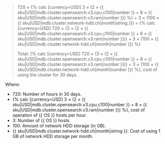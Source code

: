 > 720 × {% calc [currency=USD] 3 × (2 × {{ sku|USD|mdb.cluster.opensearch.v3.cpu.c100|number }} + 8 × {{ sku|USD|mdb.cluster.opensearch.v3.ram|number }}) %} + 3 × (100 × {{ sku|USD|mdb.cluster.network-hdd.ch|month|string }}) = {% calc [currency=USD] 720 × (3 × (2 × {{ sku|USD|mdb.cluster.opensearch.v3.cpu.c100|number }} + 8 × {{ sku|USD|mdb.cluster.opensearch.v3.ram|number }})) + 3 × (100 × {{ sku|USD|mdb.cluster.network-hdd.ch|month|number }}) %}
>
> Total: {% calc [currency=USD] 720 × (3 × (2 × {{ sku|USD|mdb.cluster.opensearch.v3.cpu.c100|number }} + 8 × {{ sku|USD|mdb.cluster.opensearch.v3.ram|number }})) + 3 × (100 × {{ sku|USD|mdb.cluster.network-hdd.ch|month|number }}) %}, cost of using the cluster for 30 days.

Where:
* 720: Number of hours in 30 days.
* {% calc [currency=USD] 3 × (2 × {{ sku|USD|mdb.cluster.opensearch.v3.cpu.c100|number }} + 8 × {{ sku|USD|mdb.cluster.opensearch.v3.ram|number }}) %}, cost of operation of {{ OS }} hosts per hour.
* 3: Number of {{ OS }} hosts.
* 100: Amount of network HDD storage (in GB).
* {{ sku|USD|mdb.cluster.network-hdd.ch|month|string }}: Cost of using 1 GB of network HDD storage per month.